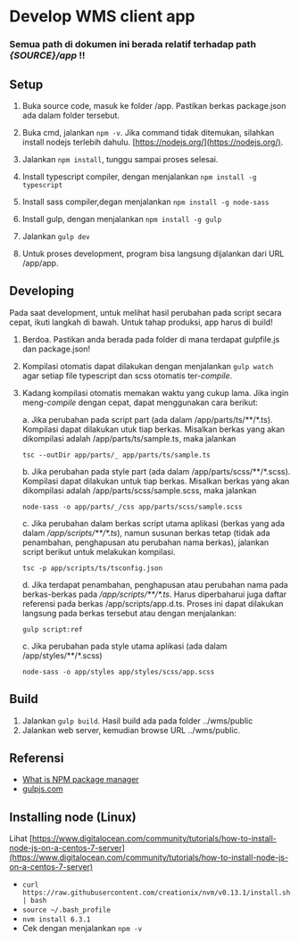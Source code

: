 # Develop WMS client app

### Semua path di dokumen ini berada relatif terhadap path *{SOURCE}/app* !!

## Setup
1. Buka source code, masuk ke folder /app. Pastikan berkas package.json ada dalam folder tersebut.
2. Buka cmd, jalankan `npm -v`. Jika command tidak ditemukan, silahkan install nodejs terlebih dahulu. [https://nodejs.org/](https://nodejs.org/).
	
3. Jalankan `npm install`, tunggu sampai proses selesai.
4. Install typescript compiler, dengan menjalankan `npm install -g typescript`
5. Install sass compiler,degan menjalankan `npm install -g node-sass`
6. Install gulp, dengan menjalankan `npm install -g gulp`
7. Jalankan `gulp dev`
8. Untuk proses development, program bisa langsung dijalankan dari URL /app/app.

## Developing
Pada saat development, untuk melihat hasil perubahan pada script secara cepat, ikuti langkah di bawah. Untuk tahap produksi, app harus di build!
1. Berdoa. Pastikan anda berada pada folder di mana terdapat gulpfile.js dan package.json!
2. Kompilasi otomatis dapat dilakukan dengan menjalankan `gulp watch` agar setiap file typescript dan scss otomatis ter-*compile*.
3. Kadang kompilasi otomatis memakan waktu yang cukup lama. Jika ingin meng-*compile* dengan cepat, dapat menggunakan cara berikut:

    a. Jika perubahan pada script part (ada dalam /app/parts/ts/**/*.ts). Kompilasi dapat dilakukan utuk tiap berkas. Misalkan berkas yang akan dikompilasi adalah /app/parts/ts/sample.ts, maka jalankan
    ```
    tsc --outDir app/parts/_ app/parts/ts/sample.ts
    ```

    b. Jika perubahan pada style part (ada dalam /app/parts/scss/**/*.scss). Kompilasi dapat dilakukan untuk tiap berkas. Misalkan berkas yang akan dikompilasi adalah /app/parts/scss/sample.scss, maka jalankan
    ```
    node-sass -o app/parts/_/css app/parts/scss/sample.scss
    ```

    c. Jika perubahan dalam berkas script utama aplikasi (berkas yang ada dalam _/app/scripts/**/*.ts_), namun susunan berkas tetap (tidak ada penambahan, penghapusan atu perubahan nama berkas), jalankan script berikut untuk melakukan kompilasi.
    ```
    tsc -p app/scripts/ts/tsconfig.json
    ```
    
    d. Jika terdapat penambahan, penghapusan atau perubahan nama pada berkas-berkas pada _/app/scripts/**/*.ts_. Harus diperbaharui juga daftar referensi pada berkas /app/scripts/app.d.ts. Proses ini dapat dilakukan langsung pada berkas tersebut atau dengan menjalankan:
    ```
    gulp script:ref
    ```
    
    c. Jika perubahan pada style utama aplikasi (ada dalam /app/styles/**/*.scss)
    ```
    node-sass -o app/styles app/styles/scss/app.scss
    ```
    
    

## Build
1. Jalankan `gulp build`. Hasil build ada pada folder ../wms/public
2. Jalankan web server, kemudian browse URL ../wms/public.


## Referensi	
* [What is NPM package manager](http://www.tutorialspoint.com/nodejs/nodejs_npm.htm)
* [gulpjs.com](http://gulpjs.com/)

## Installing node (Linux)
Lihat [https://www.digitalocean.com/community/tutorials/how-to-install-node-js-on-a-centos-7-server](https://www.digitalocean.com/community/tutorials/how-to-install-node-js-on-a-centos-7-server)
* `curl https://raw.githubusercontent.com/creationix/nvm/v0.13.1/install.sh | bash`
* `source ~/.bash_profile`
* `nvm install 6.3.1`
* Cek dengan menjalankan `npm -v`